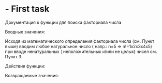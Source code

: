 # - First task

Документация к функции для поиска факториала числа



Входные значения:

Исходя из математического определения факториала числа (см. Пункт выше) вводим любое натуральное число ( напр.: n=5 => n!=1x2x3x4x5) при вводе ненатуральных ( неположительных и/или не целых) чисел см. Пункт 3.

Действия функции:



Возвращаемые значения:
